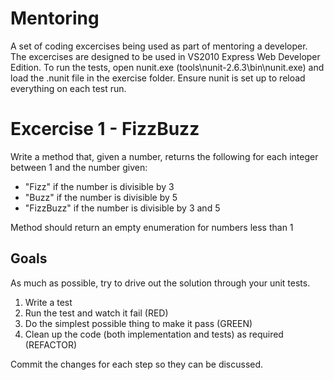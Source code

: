 Mentoring
=========
A set of coding excercises being used as part of mentoring a developer. The excercises are designed to be used in VS2010 Express Web Developer Edition.
To run the tests, open nunit.exe (tools\nunit-2.6.3\bin\nunit.exe) and load the .nunit file in the exercise folder. Ensure nunit is set up to reload everything on each test run.

Excercise 1 - FizzBuzz
=================
Write a method that, given a number, returns the following for each integer between 1 and the number given:
 - "Fizz" if the number is divisible by 3
 - "Buzz" if the number is divisible by 5
 - "FizzBuzz" if the number is divisible by 3 and 5

Method should return an empty enumeration for numbers less than 1 

Goals
---------
As much as possible, try to drive out the solution through your unit tests.
1. Write a test
2. Run the test and watch it fail (RED)
3. Do the simplest possible thing to make it pass (GREEN)
4. Clean up the code (both implementation and tests) as required (REFACTOR)

Commit the changes for each step so they can be discussed.
